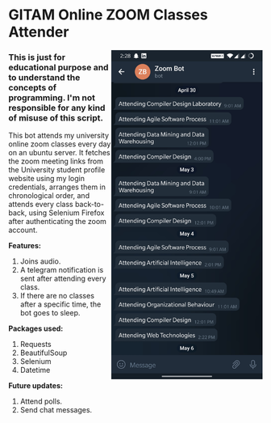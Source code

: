 # GITAM Online ZOOM Classes Attender

<img src="screenshot.jpeg" align="right" width=300/>

### This is just for educational purpose and to understand the concepts of programming. I'm not responsible for any kind of misuse of this script.

This bot attends my university online zoom classes every day on an ubuntu server. It fetches the zoom meeting links from the University student profile website using my login credentials, arranges them in chronological order, and attends every class back-to-back, using Selenium Firefox after authenticating the zoom account.

<b>Features:</b>
1. Joins audio.
2. A telegram notification is sent after attending every class.
3. If there are no classes after a specific time, the bot goes to sleep.

<b>Packages used:</b>
1. Requests
2. BeautifulSoup
3. Selenium
4. Datetime

<b>Future updates:</b>
1. Attend polls.
2. Send chat messages.
